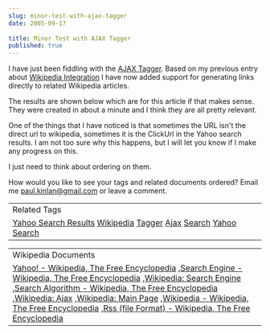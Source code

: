 ```yaml
---
slug: minor-test-with-ajax-tagger
date: 2005-09-17
 
title: Minor Test with AJAX Tagger
published: true
---
```

I have just been fiddling with the <a href="http://www.kinlan.co.uk/AjaxExperiments/AjaxTag">AJAX Tagger</a>.  Based on my previous entry about <a href="http://tagger.kinlan.co.uk/2005/09/use-of-wikipedia-articles-instead.html">Wikipedia Integration</a> I have now added support for generating links directly to related Wikipedia articles.<p />The results are shown below which are for this article if that makes sense.  They were created in about a minute and I think they are all pretty relevant.<p />One of the things that I have noticed is that sometimes the URL isn't the direct url to wikipedia, sometimes it is the ClickUrl in the Yahoo search results.  I am not too sure why this happens, but I will let you know if I make any progress on this.<p />I just need to think about ordering on them.<p />How would you like to see your tags and related documents ordered?  Email me <a href="mailto:paul.kinlan@gmail.com">paul.kinlan@gmail.com</a> or leave a comment.<p /><table class="TechnoratiHead TagHeader">
<tr><td>Related Tags</td></tr>
<tr class="Technorati"><td>
<a href="https://paul.kinlan.me/tags/Yahoo%20Search%20Results" class="Tag" rel="tag">Yahoo Search Results</a> <a href="https://paul.kinlan.me/tags/Wikipedia" class="Tag" rel="tag">Wikipedia</a> <a href="https://paul.kinlan.me/tags/Tagger" class="Tag" rel="tag">Tagger</a> <a href="https://paul.kinlan.me/tags/Ajax" class="Tag" rel="tag">Ajax</a> <a href="https://paul.kinlan.me/tags/Search" class="Tag" rel="tag">Search</a> <a href="https://paul.kinlan.me/tags/Yahoo%20Search" class="Tag" rel="tag">Yahoo Search</a>
</td></tr>
</table><table class="TechnoratiHead TagHeader">
<tr><td>Wikipedia Documents</td></tr>
<tr class="Technorati"><td>
<a href="http://en.wikipedia.org/wiki/Yahoo!">Yahoo! - Wikipedia, The Free Encyclopedia</a> ,<a href="http://en.wikipedia.org/wiki/Search_engine">Search Engine - Wikipedia, The Free Encyclopedia</a> ,<a href="http://en.wikipedia.org/wiki/Search_engine">Wikipedia: Search Engine</a> ,<a href="http://en.wikipedia.org/wiki/Search_algorithm">Search Algorithm - Wikipedia, The Free Encyclopedia</a> ,<a href="http://en.wikipedia.org/wiki/AJAX">Wikipedia: Ajax</a> ,<a href="http://en.wikipedia.org/wiki/Main_Page">Wikipedia: Main Page</a> ,<a href="http://en.wikipedia.org/wiki/Wikipedia">Wikipedia - Wikipedia, The Free Encyclopedia</a> ,<a href="http://en.wikipedia.org/wiki/Wiki">Rss (file Format) - Wikipedia, The Free Encyclopedia</a>
</td></tr>
</table>

